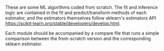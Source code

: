 These are some ML algorithms coded from scratch. The fit and inference logic are contained in the fit and predict/transform methods of each estimator, and the estimators themselves follow sklearn's estimators API https://scikit-learn.org/stable/developers/develop.html.

Each module should be accompanied by a compare file that runs a simple comparison between the from-scratch version and the corresponding sklearn estimator.
